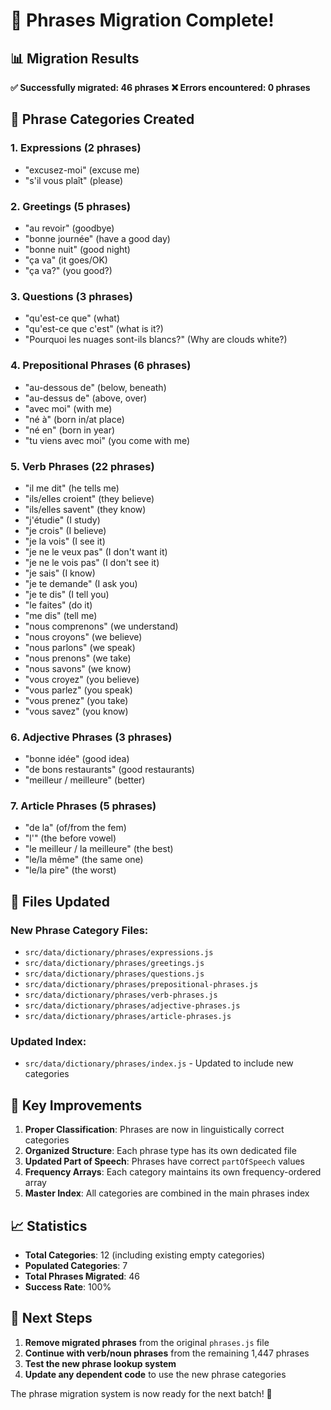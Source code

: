 # 🎉 Phrases Migration Complete!

## 📊 Migration Results

**✅ Successfully migrated: 46 phrases**
**❌ Errors encountered: 0 phrases**

## 📁 Phrase Categories Created

### 1. **Expressions** (2 phrases)

- "excusez-moi" (excuse me)
- "s'il vous plaît" (please)

### 2. **Greetings** (5 phrases)

- "au revoir" (goodbye)
- "bonne journée" (have a good day)
- "bonne nuit" (good night)
- "ça va" (it goes/OK)
- "ça va?" (you good?)

### 3. **Questions** (3 phrases)

- "qu'est-ce que" (what)
- "qu'est-ce que c'est" (what is it?)
- "Pourquoi les nuages sont-ils blancs?" (Why are clouds white?)

### 4. **Prepositional Phrases** (6 phrases)

- "au-dessous de" (below, beneath)
- "au-dessus de" (above, over)
- "avec moi" (with me)
- "né à" (born in/at place)
- "né en" (born in year)
- "tu viens avec moi" (you come with me)

### 5. **Verb Phrases** (22 phrases)

- "il me dit" (he tells me)
- "ils/elles croient" (they believe)
- "ils/elles savent" (they know)
- "j'étudie" (I study)
- "je crois" (I believe)
- "je la vois" (I see it)
- "je ne le veux pas" (I don't want it)
- "je ne le vois pas" (I don't see it)
- "je sais" (I know)
- "je te demande" (I ask you)
- "je te dis" (I tell you)
- "le faites" (do it)
- "me dis" (tell me)
- "nous comprenons" (we understand)
- "nous croyons" (we believe)
- "nous parlons" (we speak)
- "nous prenons" (we take)
- "nous savons" (we know)
- "vous croyez" (you believe)
- "vous parlez" (you speak)
- "vous prenez" (you take)
- "vous savez" (you know)

### 6. **Adjective Phrases** (3 phrases)

- "bonne idée" (good idea)
- "de bons restaurants" (good restaurants)
- "meilleur / meilleure" (better)

### 7. **Article Phrases** (5 phrases)

- "de la" (of/from the fem)
- "l'" (the before vowel)
- "le meilleur / la meilleure" (the best)
- "le/la même" (the same one)
- "le/la pire" (the worst)

## 📁 Files Updated

### New Phrase Category Files:

- `src/data/dictionary/phrases/expressions.js`
- `src/data/dictionary/phrases/greetings.js`
- `src/data/dictionary/phrases/questions.js`
- `src/data/dictionary/phrases/prepositional-phrases.js`
- `src/data/dictionary/phrases/verb-phrases.js`
- `src/data/dictionary/phrases/adjective-phrases.js`
- `src/data/dictionary/phrases/article-phrases.js`

### Updated Index:

- `src/data/dictionary/phrases/index.js` - Updated to include new categories

## 🎯 Key Improvements

1. **Proper Classification**: Phrases are now in linguistically correct categories
2. **Organized Structure**: Each phrase type has its own dedicated file
3. **Updated Part of Speech**: Phrases have correct `partOfSpeech` values
4. **Frequency Arrays**: Each category maintains its own frequency-ordered array
5. **Master Index**: All categories are combined in the main phrases index

## 📈 Statistics

- **Total Categories**: 12 (including existing empty categories)
- **Populated Categories**: 7
- **Total Phrases Migrated**: 46
- **Success Rate**: 100%

## 🚀 Next Steps

1. **Remove migrated phrases** from the original `phrases.js` file
2. **Continue with verb/noun phrases** from the remaining 1,447 phrases
3. **Test the new phrase lookup system**
4. **Update any dependent code** to use the new phrase categories

The phrase migration system is now ready for the next batch! 🎯
